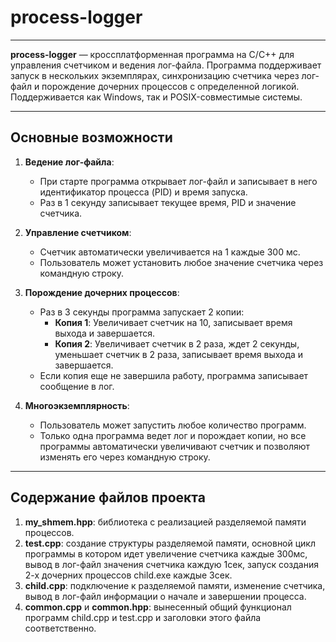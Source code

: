 # process-logger

---

**process-logger** — кроссплатформенная программа на C/C++ для управления счетчиком и ведения лог-файла. Программа поддерживает запуск в нескольких экземплярах, синхронизацию счетчика через лог-файл и порождение дочерних процессов с определенной логикой. Поддерживается как Windows, так и POSIX-совместимые системы.

---

## Основные возможности

1. **Ведение лог-файла**:
   - При старте программа открывает лог-файл и записывает в него идентификатор процесса (PID) и время запуска.
   - Раз в 1 секунду записывает текущее время, PID и значение счетчика.

2. **Управление счетчиком**:
   - Счетчик автоматически увеличивается на 1 каждые 300 мс.
   - Пользователь может установить любое значение счетчика через командную строку.

3. **Порождение дочерних процессов**:
   - Раз в 3 секунды программа запускает 2 копии: 
     - **Копия 1**: Увеличивает счетчик на 10, записывает время выхода и завершается.
     - **Копия 2**: Увеличивает счетчик в 2 раза, ждет 2 секунды, уменьшает счетчик в 2 раза, записывает время выхода и завершается.
   - Если копия еще не завершила работу, программа записывает сообщение в лог.

4. **Многоэкземплярность**:
   - Пользователь может запустить любое количество программ.
   - Только одна программа ведет лог и порождает копии, но все программы автоматически увеличивают счетчик и позволяют изменять его через командную строку.

---

## Содержание файлов проекта
1. **my_shmem.hpp**: библиотека с реализацией разделяемой памяти процессов.
2. **test.cpp**: создание структуры разделяемой памяти, основной цикл программы в котором идет увеличение счетчика каждые 300мс, вывод в лог-файл значения счетчика каждую 1сек, запуск создания 2-х дочерних процессов child.exe каждые 3сек.
3. **child.cpp**: подключение к разделяемой памяти, изменение счетчика, вывод в лог-файл информации о начале и завершении процесса.
4. **common.cpp** и **common.hpp**: вынесенный общий функционал программ child.cpp и test.cpp и заголовки этого файла соответственно.
